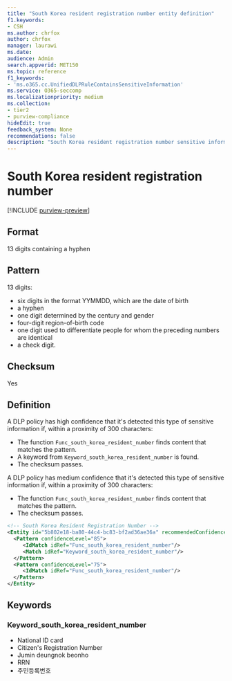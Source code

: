 ```yaml
---
title: "South Korea resident registration number entity definition"
f1.keywords:
- CSH
ms.author: chrfox
author: chrfox
manager: laurawi
ms.date:
audience: Admin
search.appverid: MET150
ms.topic: reference
f1_keywords:
- 'ms.o365.cc.UnifiedDLPRuleContainsSensitiveInformation'
ms.service: O365-seccomp
ms.localizationpriority: medium
ms.collection:
- tier2
- purview-compliance
hideEdit: true
feedback_system: None
recommendations: false
description: "South Korea resident registration number sensitive information type entity definition."
---
```


# South Korea resident registration number

[!INCLUDE [purview-preview](../includes/purview-preview.md)]

## Format

13 digits containing a hyphen

## Pattern

13 digits:

- six digits in the format YYMMDD, which are the date of birth
- a hyphen
- one digit determined by the century and gender
- four-digit region-of-birth code
- one digit used to differentiate people for whom the preceding numbers are identical
- a check digit.

## Checksum

Yes

## Definition

A DLP policy has high confidence that it's detected this type of sensitive information if, within a proximity of 300 characters:

- The function `Func_south_korea_resident_number` finds content that matches the pattern.
- A keyword from `Keyword_south_korea_resident_number` is found.
- The checksum passes.

A DLP policy has medium confidence that it's detected this type of sensitive information if, within a proximity of 300 characters:

- The function `Func_south_korea_resident_number` finds content that matches the pattern.
- The checksum passes.

```xml
<!-- South Korea Resident Registration Number -->
<Entity id="5b802e18-ba80-44c4-bc83-bf2ad36ae36a" recommendedConfidence="85" patternsProximity="300">
  <Pattern confidenceLevel="85">
     <IdMatch idRef="Func_south_korea_resident_number"/>
     <Match idRef="Keyword_south_korea_resident_number"/>
  </Pattern>
  <Pattern confidenceLevel="75">
     <IdMatch idRef="Func_south_korea_resident_number"/>
  </Pattern>
</Entity>
```

## Keywords

### Keyword_south_korea_resident_number

- National ID card
- Citizen's Registration Number
- Jumin deungnok beonho
- RRN
- 주민등록번호
